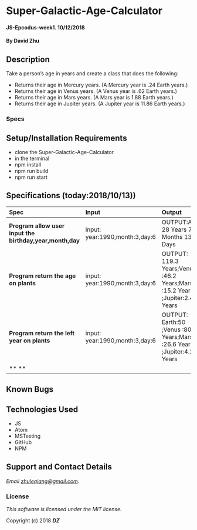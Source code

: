 # Super-Galactic-Age-Calculator  

#### JS-Epcodus-week1. 10/12/2018

#### By **David Zhu**

## Description

Take a person’s age in years and create a class that does the following:

* Returns their age in Mercury years. (A Mercury year is .24 Earth years.)
* Returns their age in Venus years. (A Venus year is .62 Earth years.)
* Returns their age in Mars years. (A Mars year is 1.88 Earth years.)
* Returns their age in Jupiter years. (A Jupiter year is 11.86 Earth years.)


### Specs


## Setup/Installation Requirements
* clone the Super-Galactic-Age-Calculator
* in the terminal
* npm install 
* npm run build
* npm run start

## Specifications (today:2018/10/13))

| Spec | Input | Output |
| :------------- | :------------- | :------------- |
| **Program allow user input the birthday,year,month,day** | input: year:1990,month:3,day:6 | OUTPUT:Age: 28 Years 7 Months 13 Days |
| **Program return the age on plants** | input: year:1990,month:3,day:6 | OUTPUT: 119.3 Years;Venus :46.2 Years;Mars is :15.2 Years ;Jupiter:2.4 Years |
| **Program return the left year on plants** | input: year:1990,month:3,day:6  |OUTPUT: Earth:50 ;Venus :80.6 Years;Mars :26.6 Years ;Jupiter:4.2 Years |
| ** ** |   |   |


## Known Bugs


## Technologies Used
* JS
* Atom
* MSTesting
* GitHub
* NPM

## Support and Contact Details

_Email zhuleqiang@gmail.com._

### License

*This software is licensed under the MIT license.*

Copyright (c) 2018 **_DZ_**
